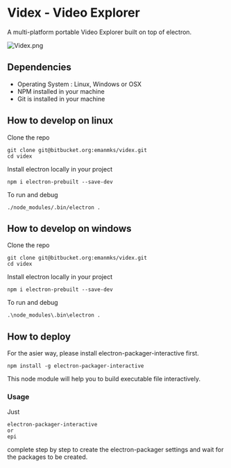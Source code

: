 # Videx - Video Explorer

A multi-platform portable Video Explorer built on top of electron.

![Videx.png](https://bitbucket.org/repo/qdb7dj/images/3036422887-Videx.png)

## Dependencies
 - Operating System : Linux, Windows or OSX
 - NPM installed in your machine
 - Git is installed in your machine

## How to develop on linux
Clone the repo
```
git clone git@bitbucket.org:emanmks/videx.git
cd videx
```

Install electron locally in your project
```
npm i electron-prebuilt --save-dev
```

To run and debug
```
./node_modules/.bin/electron .
```

## How to develop on windows
Clone the repo
```
git clone git@bitbucket.org:emanmks/videx.git
cd videx
```

Install electron locally in your project
```
npm i electron-prebuilt --save-dev
```

To run and debug
```
.\node_modules\.bin\electron .
```

## How to deploy
For the asier way, please install electron-packager-interactive first.
```
npm install -g electron-packager-interactive
```
This node module will help you to build executable file interactively.

### Usage
Just
```
electron-packager-interactive
or
epi
```
complete step by step to create the electron-packager settings and wait for the packages to be created.
